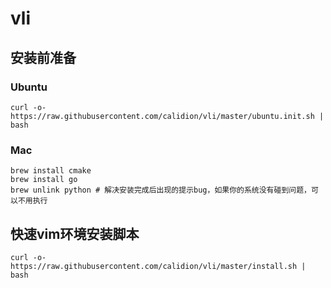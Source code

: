 # vli

## 安装前准备

### Ubuntu

```
curl -o- https://raw.githubusercontent.com/calidion/vli/master/ubuntu.init.sh | bash
```

### Mac

```
brew install cmake
brew install go
brew unlink python # 解决安装完成后出现的提示bug，如果你的系统没有碰到问题，可以不用执行
```

## 快速vim环境安装脚本

```
curl -o- https://raw.githubusercontent.com/calidion/vli/master/install.sh | bash
```
